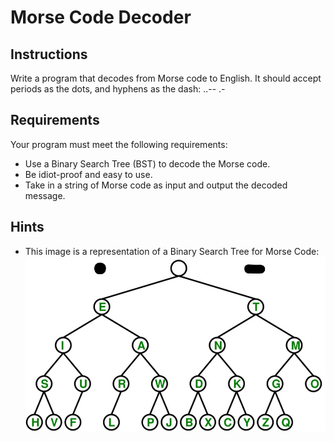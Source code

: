# Morse Code Decoder

## Instructions
Write a program that decodes from Morse code to English. It should accept periods as the dots, and hyphens as the dash: ..-- .-

## Requirements
Your program must meet the following requirements:
* Use a Binary Search Tree (BST) to decode the Morse code.
* Be idiot-proof and easy to use.
* Take in a string of Morse code as input and output the decoded message.

## Hints
* This image is a representation of a Binary Search Tree for Morse Code:
![Morse BST](./images/Morse_BST.png)
